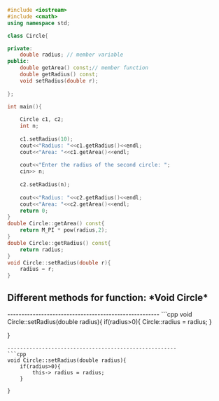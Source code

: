 ```cpp
#include <iostream>
#include <cmath>
using namespace std;

class Circle{

private:
    double radius; // member variable
public:
    double getArea() const;// member function
    double getRadius() const;
    void setRadius(double r);
    
};

int main(){
    
    Circle c1, c2;
    int n;
    
    c1.setRadius(10);
    cout<<"Radius: "<<c1.getRadius()<<endl;
    cout<<"Area: "<<c1.getArea()<<endl;
    
    cout<<"Enter the radius of the second circle: ";
    cin>> n;
    
    c2.setRadius(n);
    
    cout<<"Radius: "<<c2.getRadius()<<endl;
    cout<<"Area: "<<c2.getArea()<<endl;
    return 0;
}
double Circle::getArea() const{
    return M_PI * pow(radius,2);
}
double Circle::getRadius() const{
    return radius;
}
void Circle::setRadius(double r){
    radius = r;
}
```
<h2>Different methods for function: *Void Circle*</h2>
------------------------------------------------------
```cpp
void Circle::setRadius(double radius){
    if(radius>0){
        Circle::radius = radius;    
    }
    
}
```
------------------------------------------------------
```cpp
void Circle::setRadius(double radius){
    if(radius>0){
        this-> radius = radius;    
    }
    
}
```
